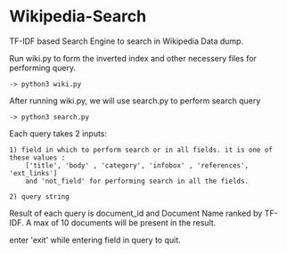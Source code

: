 # Wikipedia-Search
TF-IDF based Search Engine to search in Wikipedia Data dump.

Run wiki.py to form the inverted index and other necessery files for performing query.

    -> python3 wiki.py

After running wiki.py, we will use search.py to perform search query

    -> python3 search.py

Each query takes 2 inputs:

    1) field in which to perform search or in all fields. it is one of these values : 
        ['title', 'body' , 'category', 'infobox' , 'references', 'ext_links']
        and 'not_field' for performing search in all the fields.
        
    2) query string

Result of each query is document_id and Document Name ranked by TF-IDF. A max of 10 documents will be
present in the result.

enter 'exit' while entering field in query to quit.
